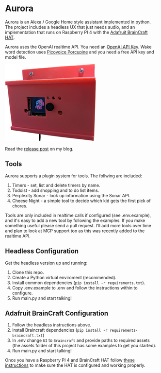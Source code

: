 # Aurora

Aurora is an Alexa / Google Home style assistant implemented in python. The project includes a headless UX
that just needs audio, and an implementation that runs on Raspberry PI 4 with the [Adafruit BrainCraft HAT](https://learn.adafruit.com/adafruit-braincraft-hat-easy-machine-learning-for-raspberry-pi).

Aurora uses the OpenAI realtime API. You need an [OpenAI API Key](https://platform.openai.com/). Wake word detection
uses [Picovoice Porcupine](https://picovoice.ai/platform/porcupine/) and you need a free API key and model file.

![Aurora](/assets/aurora.png)

Read the [release post](https://ithoughthecamewithyou.com/post/aurora-the-raspberry-pi-smart-assistant) on my blog. 

## Tools

Aurora supports a plugin system for tools. The follwing are included:

1. Timers - set, list and delete timers by name. 
2. Todoist - add shopping and to do list items. 
3. Perplexity Sonar - look up information using the Sonar API.
4. Cheese Night - a simple tool to decide which kid gets the first pick of chores. 

Tools are only included in realtime calls if configured (see .env.example), and it's easy to add a new tool by following the examples. If you make something useful please send a pull request. I'll add more tools over time and plan to look at MCP support too as this was recently added to the realtime API.  

## Headless Configuration

Get the headless version up and running:

1. Clone this repo.
2. Create a Python virtual enviroment (recommended).
3. Install common dependencies (`pip install -r requirements.txt`).
4. Copy .env.example to .env and follow the instructions within to configure. 
5. Run main.py and start talking!

## Adafruit BrainCraft Configuration

1. Follow the headless instructions above.
2. Install Braincraft dependencies (`pip install -r requirements-braincraft.txt`)
3. In .env change `UI` to `Braincraft` and provide paths to required assets (the assets folder of this
project has some examples to get you started). 
4. Run main.py and start talking! 

Once you have a Raspberry PI 4 and BrainCraft HAT follow [these instructions](https://learn.adafruit.com/adafruit-braincraft-hat-easy-machine-learning-for-raspberry-pi/raspberry-pi-setup) to make sure the HAT 
is configured and working properly. 


